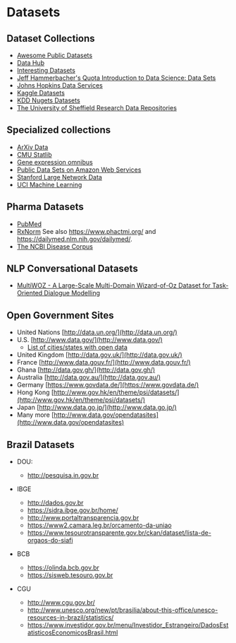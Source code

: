 Datasets
========

Dataset Collections
-------------------

- [Awesome Public Datasets](https://github.com/awesomedata/awesome-public-datasets)
- [Data Hub](]https://datahub.io/collections)
- [Interesting Datasets](https://github.com/curran/data)
- [Jeff Hammerbacher's Quota Introduction to Data Science: Data Sets](http://www.quora.com/Jeff-Hammerbacher/Introduction-to-Data-Science-Data-Sets)
- [Johns Hopkins Data Services](https://archive.data.jhu.edu/)
- [Kaggle Datasets](https://www.kaggle.com/datasets)
- [KDD Nugets Datasets](http://www.kdnuggets.com/datasets/index.html)
- [The University of Sheffield Research Data Repositories](https://www.sheffield.ac.uk/library/rdm/repositories)

Specialized collections
-----------------------

- [ArXiv Data](http://arxiv.org/help/bulk_data)
- [CMU Statlib](http://lib.stat.cmu.edu/datasets/)
- [Gene expression omnibus](http://www.ncbi.nlm.nih.gov/geo/)
- [Public Data Sets on Amazon Web Services](http://aws.amazon.com/publicdatasets/)
- [Stanford Large Network Data](http://snap.stanford.edu/data/)
- [UCI Machine Learning](http://archive.ics.uci.edu/ml/)

Pharma Datasets
---------------

- [PubMed](https://pubmed.ncbi.nlm.nih.gov/)
- [RxNorm](https://www.nlm.nih.gov/research/umls/rxnorm/index.html) 
  See also https://www.phactmi.org/ and https://dailymed.nlm.nih.gov/dailymed/.
- [The NCBI Disease Corpus](https://www.ncbi.nlm.nih.gov/CBBresearch/Dogan/DISEASE/)

NLP Conversational Datasets
---------------------------

- [MultiWOZ - A Large-Scale Multi-Domain Wizard-of-Oz Dataset for Task-Oriented Dialogue Modelling](https://www.aclweb.org/anthology/D18-1547/)

Open Government Sites
---------------------

- United Nations [http://data.un.org/](http://data.un.org/)
- U.S. [http://www.data.gov/](http://www.data.gov/)
  - [List of cities/states with open data](http://simplystatistics.org/2012/01/02/list-of-cities-states-with-open-data-help-me-find/)
- United Kingdom [http://data.gov.uk/](http://data.gov.uk/)
- France [http://www.data.gouv.fr/](http://www.data.gouv.fr/)
- Ghana [http://data.gov.gh/](http://data.gov.gh/)
- Australia [http://data.gov.au/](http://data.gov.au/)
- Germany [https://www.govdata.de/](https://www.govdata.de/) 
- Hong Kong [http://www.gov.hk/en/theme/psi/datasets/](http://www.gov.hk/en/theme/psi/datasets/)
- Japan [http://www.data.go.jp/](http://www.data.go.jp/)
- Many more [http://www.data.gov/opendatasites](http://www.data.gov/opendatasites)

Brazil Datasets
---------------

- DOU:
  - http://pesquisa.in.gov.br
- IBGE
  - http://dados.gov.br
  - https://sidra.ibge.gov.br/home/
  - http://www.portaltransparencia.gov.br
  - https://www2.camara.leg.br/orcamento-da-uniao
  - https://www.tesourotransparente.gov.br/ckan/dataset/lista-de-orgaos-do-siafi

- BCB
  - https://olinda.bcb.gov.br
  - https://sisweb.tesouro.gov.br

- CGU
  - http://www.cgu.gov.br/
  - http://www.unesco.org/new/pt/brasilia/about-this-office/unesco-resources-in-brazil/statistics/
  - https://www.investidor.gov.br/menu/Investidor_Estrangeiro/DadosEstatisticosEconomicosBrasil.html
